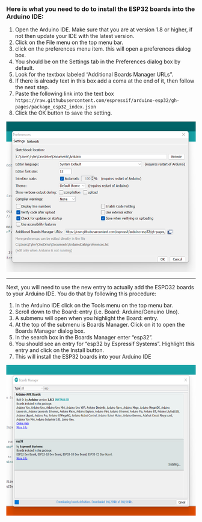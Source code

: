 ### Here is what you need to do to install the ESP32 boards into the Arduino IDE:

1. Open the Arduino IDE. Make sure that you are at version 1.8 or higher, if not then update your IDE with the latest version.
2. Click on the File menu on the top menu bar.
3. click on the preferences menu item. this will open a preferences dialog box.
4. You should be on the Settings tab in the Preferences dialog box by default.
5. Look for the textbox labeled “Additional Boards Manager URLs”.
6. If there is already text in this box add a coma at the end of it, then follow the next step.
7. Paste the following link into the text box </br>
`https://raw.githubusercontent.com/espressif/arduino-esp32/gh-pages/package_esp32_index.json`
8. Click the OK button to save the setting.

<img src="../Assets/ESP32-README/preferences-menu.png" alt="Preferences Menu" height="400" width="700" />

---
Next, you will need to use the new entry to actually add the ESPO32 boards to your Arduino IDE. You do that by following this procedure:

1. In the Arduino IDE click on the Tools menu on the top menu bar.
2. Scroll down to the Board: entry (i.e. Board: Arduino/Genuino Uno).
3. A submenu will open when you highlight the Board: entry.
4. At the top of the submenu is Boards Manager. Click on it to open the Boards Manager dialog box.
5. In the search box in the Boards Manager enter “esp32”.
6. You should see an entry for “esp32 by Espressif Systems”. Highlight this entry and click on the Install button.
7. This will install the ESP32 boards into your Arduino IDE

<img src="../Assets/ESP32-README/boards-manager-menu.png" alt="Boards Manager" height="400" width="700" />
